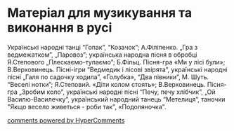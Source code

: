 <div id="hypercomments_widget" class="js-hypercomments-widget invisible"></div>

# Матеріал для музикування  та виконання в русі

Українські народні танці “Гопак”, “Козачок”; А.Філіпенко. „Гра з ведмежатком”, „Паровоз”; українська народна пісня в обробці Я.Степового „Плескаємо-тупаємо”; Б.Фільц. Пісня-гра «Ми у лісі були»;  В.Верховинець. Пісні-ігри “Ведмедик і лісові звірята”, українські народні пісні „Галя по садочку ходила”, «Голубка», “Два півники”, М. Шуть. “Веселі нотки”; Я.Степовий. «Діти колом стоять»; В.Верховинець. Пісня-гра „Зробим коло”, українські народні пісні “Печу, печу хлібчик”, „Ой Василю-Василечку”,  український народний танець “Метелиця”, таночки "Якщо весело живеться  - роби так", «Подоляночка".

<div class="js-hypercomments-container">
    <a href="http://hypercomments.com" class="hc-link" title="comments widget">comments powered by HyperComments</a>
</div>